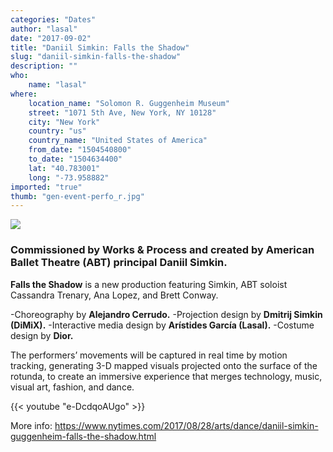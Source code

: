 ```yaml
---
categories: "Dates"
author: "lasal"
date: "2017-09-02"
title: "Daniil Simkin: Falls the Shadow"
slug: "daniil-simkin-falls-the-shadow"
description: ""
who: 
    name: "lasal"
where: 
    location_name: "Solomon R. Guggenheim Museum"
    street: "1071 5th Ave, New York, NY 10128"
    city: "New York"
    country: "us"
    country_name: "United States of America"
    from_date: "1504540800"
    to_date: "1504634400"
    lat: "40.783001"
    long: "-73.958882"
imported: "true"
thumb: "gen-event-perfo_r.jpg"
---
```



![](gen-event-perfo_r.jpg) 

###  Commissioned by Works & Process and created by American Ballet Theatre (ABT) principal Daniil Simkin.
**Falls the Shadow** is a new production featuring Simkin, ABT soloist Cassandra Trenary, Ana Lopez, and Brett Conway. 

-Choreography by **Alejandro Cerrudo.**
-Projection design by **Dmitrij Simkin (DiMiX).**
-Interactive media design by **Arístides García (Lasal).**
-Costume design by **Dior.**

The performers’ movements will be captured in real time by motion tracking, generating 3-D mapped visuals projected onto the surface of the rotunda, to create an immersive experience that merges technology, music, visual art, fashion, and dance.

{{< youtube "e-DcdqoAUgo" >}}

More info:
https://www.nytimes.com/2017/08/28/arts/dance/daniil-simkin-guggenheim-falls-the-shadow.html